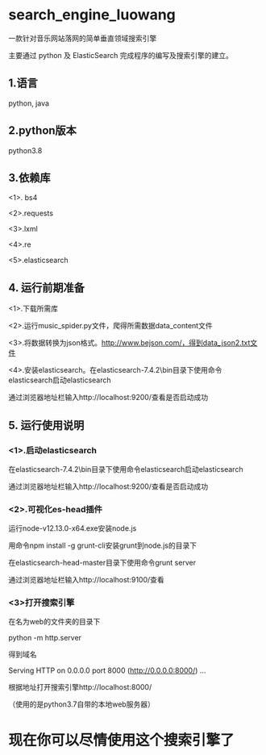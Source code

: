 # search_engine_luowang
一款针对音乐网站落网的简单垂直领域搜索引擎

主要通过 python 及 ElasticSearch 完成程序的编写及搜索引擎的建立。

## 1.语言
python, java

## 2.python版本
python3.8

## 3.依赖库
<1>. bs4  

<2>.requests

<3>.lxml

<4>.re

<5>.elasticsearch
## 4. 运行前期准备
<1>.下载所需库

<2>.运行music_spider.py文件，爬得所需数据data_content文件

<3>.将数据转换为json格式。http://www.bejson.com/，得到data_json2.txt文件

<4>.安装elasticsearch。在elasticsearch-7.4.2\bin目录下使用命令elasticsearch启动elasticsearch

通过浏览器地址栏输入http://localhost:9200/查看是否启动成功
## 5. 运行使用说明
### <1>.启动elasticsearch
在elasticsearch-7.4.2\bin目录下使用命令elasticsearch启动elasticsearch

通过浏览器地址栏输入http://localhost:9200/查看是否启动成功

### <2>.可视化es-head插件

运行node-v12.13.0-x64.exe安装node.js

用命令npm install -g grunt-cli安装grunt到node.js的目录下

在elasticsearch-head-master目录下使用命令grunt server

通过浏览器地址栏输入http://localhost:9100/查看

### <3>打开搜索引擎

在名为web的文件夹的目录下

python -m http.server

得到域名

Serving HTTP on 0.0.0.0 port 8000 (http://0.0.0.0:8000/) ...

根据地址打开搜索引擎http://localhost:8000/

（使用的是python3.7自带的本地web服务器）

# 现在你可以尽情使用这个搜索引擎了
